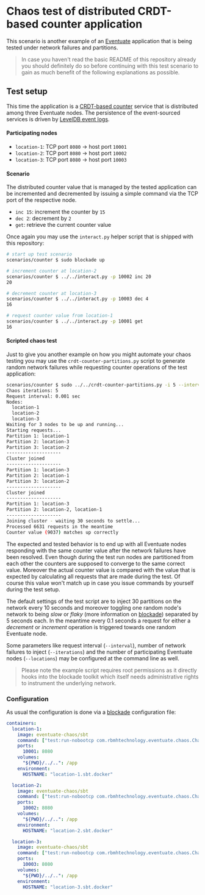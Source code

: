 
# Chaos test of distributed CRDT-based counter application

This scenario is another example of an [Eventuate][eventuate] application that is being tested under network failures
and partitions.

> In case you haven't read the basic README of this repository already you should definitely do so before continuing
> with this test scenario to gain as much benefit of the following explanations as possible.


## Test setup

This time the application is a [CRDT-based
counter](https://github.com/RBMHTechnology/eventuate/blob/master/src/main/scala/com/rbmhtechnology/eventuate/crdt/Counter.scala)
service that is distributed among three Eventuate nodes. The persistence of the event-sourced services is driven by
[LevelDB event logs](http://rbmhtechnology.github.io/eventuate/reference/event-log.html#leveldb-storage-backend).


#### Participating nodes

- `location-1`: TCP port `8080` -> host port `10001`
- `location-2`: TCP port `8080` -> host port `10002`
- `location-3`: TCP port `8080` -> host port `10003`


#### Scenario

The distributed counter value that is managed by the tested application can be incremented and decremented by issuing a
simple command via the TCP port of the respective node.

- `inc 15`: increment the counter by `15`
- `dec 2`: decrement by `2`
- `get`: retrieve the current counter value

Once again you may use the `interact.py` helper script that is shipped with this repository:

``` bash
# start up test scenario
scenarios/counter $ sudo blockade up

# increment counter at location-2
scenarios/counter $ ../../interact.py -p 10002 inc 20
20

# decrement counter at location-3
scenarios/counter $ ../../interact.py -p 10003 dec 4
16

# request counter value from location-1
scenarios/counter $ ../../interact.py -p 10001 get
16
```


#### Scripted chaos test

Just to give you another example on how you might automate your chaos testing you may use the
`crdt-counter-partitions.py` script to generate random network failures while requesting counter operations of the test
application:

``` bash
scenarios/counter $ sudo ../../crdt-counter-partitions.py -i 5 --interval 0.001
Chaos iterations: 5
Request interval: 0.001 sec
Nodes:
  location-1
  location-2
  location-3
Waiting for 3 nodes to be up and running...
Starting requests...
Partition 1: location-1
Partition 2: location-3
Partition 3: location-2
--------------------
Cluster joined
--------------------
Partition 1: location-3
Partition 2: location-1
Partition 3: location-2
--------------------
Cluster joined
--------------------
Partition 1: location-3
Partition 2: location-2, location-1
--------------------
Joining cluster - waiting 30 seconds to settle...
Processed 6631 requests in the meantime
Counter value (9037) matches up correctly
```

The expected and tested behavior is to end up with all Eventuate nodes responding with the same counter value after the
network failures have been resolved. Even though during the test run nodes are partitioned from each other the counters
are supposed to converge to the same correct value. Moreover the actual counter value is compared with the value that is
expected by calculating all requests that are made during the test. Of course this value won't match up in case you
issue commands by yourself during the test setup.

The default settings of the test script are to inject 30 partitions on the network every 10 seconds and moreover
toggling one random node's network to being *slow* or *flaky* (more information on [blockade][blockade]) separated by 5
seconds each. In the meantime every 0.1 seconds a request for either a *decrement* or *increment* operation is triggered
towards one random Eventuate node.

Some parameters like request interval (`--interval`), number of network failures to inject (`--iterations`) and the
number of participating Eventuate nodes (`--locations`) may be configured at the command line as well.

> Please note the example script requires root permissions as it directly hooks into the blockade toolkit which itself
> needs administrative rights to instrument the underlying network.


### Configuration

As usual the configuration is done via a [blockade][blockade] configuration file:

``` yaml
containers:
  location-1:
    image: eventuate-chaos/sbt
    command: ["test:run-nobootcp com.rbmhtechnology.eventuate.chaos.ChaosCounter location-1 location-2.sbt.docker location-3.sbt.docker"]
    ports:
      10001: 8080
    volumes:
      "${PWD}/../..": /app
    environment:
      HOSTNAME: "location-1.sbt.docker"

  location-2:
    image: eventuate-chaos/sbt
    command: ["test:run-nobootcp com.rbmhtechnology.eventuate.chaos.ChaosCounter location-2 location-1.sbt.docker location-3.sbt.docker"]
    ports:
      10002: 8080
    volumes:
      "${PWD}/../..": /app
    environment:
      HOSTNAME: "location-2.sbt.docker"

  location-3:
    image: eventuate-chaos/sbt
    command: ["test:run-nobootcp com.rbmhtechnology.eventuate.chaos.ChaosCounter location-3 location-1.sbt.docker location-2.sbt.docker"]
    ports:
      10003: 8080
    volumes:
      "${PWD}/../..": /app
    environment:
      HOSTNAME: "location-3.sbt.docker"
```

[blockade]: https://github.com/kongo2002/blockade
[eventuate]: https://github.com/RBMHTechnology/eventuate
